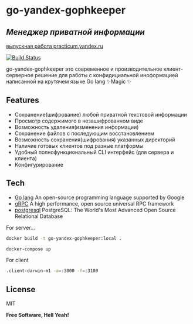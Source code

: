 # go-yandex-gophkeeper
## _Менеджер приватной информации_
[выпускная работа practicum.yandex.ru](https://practicum.yandex.ru/profile/go-advanced/)

[![Build Status](https://travis-ci.org/joemccann/dillinger.svg?branch=master)](https://github.com/closable/go-yandex-gophkeeper)

go-yandex-gophkeeper это современное и производительное клиент-серверное решение для работы с конфидициальной иноформацией написанной на крутячем языке Go lang ✨Magic ✨

## Features

- Сохранение(шифрование) любой приватной текстовой информации
- Просмотр содержимого в незашифрованном виде
- Возможность удаления(изменения информации)
- Сохранение файлов с последующим восстановлением
- Возможность сохранения(шифрования) указанных директорий
- Наличие готовых клиентов под разные платформы
- Удобный полнофункциональный CLI интерфейс (для сервера и клиента)
- Конфигурирование

## Tech

- [Go lang](https://go.dev/) An open-source programming language supported by Google
- [gRPC](https://grpc.io/) A high performance, open source universal RPC framework
- [postgresql](https://www.postgresql.org/) PostgreSQL: The World's Most Advanced Open Source Relational Database

For server...

```sh
docker build -t go-yandex-gophkeeper:local .
```

```sh
docker-compose up    
```

For client
```sh
.client-darwin-m1 -a=:3000 -f=:3100
```


## License

MIT

**Free Software, Hell Yeah!**
